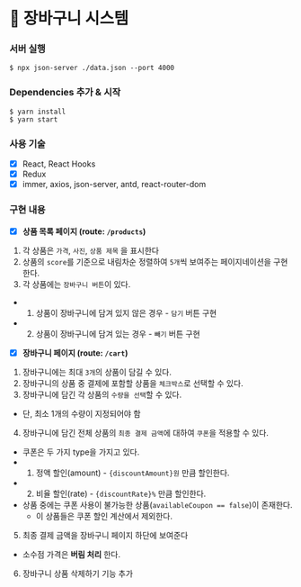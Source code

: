 # 🛒 장바구니 시스템


### 서버 실행
```
$ npx json-server ./data.json --port 4000
```

### Dependencies 추가 & 시작

```
$ yarn install
$ yarn start
```

### 사용 기술 
- [x] React, React Hooks
- [x] Redux
- [x] immer, axios, json-server, antd, react-router-dom

### 구현 내용 
- [x] __상품 목록 페이지 (route: `/products`)__
1. 각 상품은 `가격`, `사진`, `상품 제목` 을 표시한다 
2. 상품의 `score`를 기준으로 내림차순 정렬하여 `5개`씩 보여주는 페이지네이션을 구현한다. 
3. 각 상품에는 `장바구니 버튼`이 있다. 
 - 1. 상품이 장바구니에 담겨 있지 않은 경우 - `담기` 버튼 구현 
 - 2. 상품이 장바구니에 담겨 있는 경우 - `빼기` 버튼 구현 
  

- [x] __장바구니 페이지 (route: `/cart`)__ 
1. 장바구니에는 최대 `3개`의 상품이 담길 수 있다. 
2. 장바구니의 상품 중 결제에 포함할 상품을 `체크박스`로 선택할 수 있다.
3. 장바구니에 담긴 각 상품의 `수량을 선택`할 수 있다. 
  - 단, 최소 1개의 수량이 지정되어야 함 
4. 장바구니에 담긴 전체 상품의 `최종 결제 금액`에 대하여 `쿠폰`을 적용할 수 있다.
  - 쿠폰은 두 가지 type을 가지고 있다. 
  - 1. 정액 할인(amount) - `{discountAmount}원` 만큼 할인한다. 
  - 2. 비율 할인(rate) -  `{discountRate}%` 만큼 할인한다. 
  - 상품 중에는 쿠폰 사용이 불가능한 상품(`availableCoupon == false`)이 존재한다. 
    - 이 상품들은 쿠폰 할인 계산에서 제외한다. 
5. 최종 결제 금액을 장바구니 페이지 하단에 보여준다 
  - 소수점 가격은 __버림 처리__ 한다. 
6. 장바구니 상품 삭제하기 기능 추가


